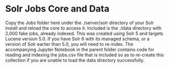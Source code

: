 # Solr Jobs Core and Data

Copy the Jobs folder here under the ./server/solr directory of your Solr install and reload the core to access it.
Included is the ./data directory with 2,000 fake jobs, already indexed. This was created using Solr 5 and targets Lucene version 5.0.
If you have Solr 6 with its managed schema, or a version of Solr earlier than 5.0, you will need to re-index. The accompanying Jupyter Notebook in the parent folder contains code for reading and indexing the jobs.csv file that is included so as to re-create this collection if you are unable to load the data directory successfully.
